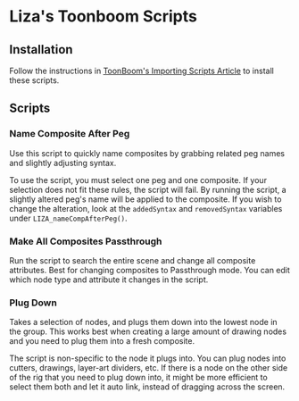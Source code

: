 # Liza's Toonboom Scripts

## Installation

Follow the instructions in [ToonBoom's Importing Scripts Article](https://learn.toonboom.com/modules/column-scripts-and-key-animation/topic/importing-scripts1) to install these scripts.

## Scripts

### Name Composite After Peg

Use this script to quickly name composites by grabbing related peg names and slightly adjusting syntax.

To use the script, you must select one peg and one composite. If your selection does not fit these rules, the script will fail. By running the script, a slightly altered peg's name will be applied to the composite. If you wish to change the alteration, look at the `addedSyntax` and `removedSyntax` variables under `LIZA_nameCompAfterPeg()`.

### Make All Composites Passthrough

Run the script to search the entire scene and change all composite attributes. Best for changing composites to Passthrough mode. You can edit which node type and attribute it changes in the script.

### Plug Down

Takes a selection of nodes, and plugs them down into the lowest node in the group. This works best when creating a large amount of drawing nodes and you need to plug them into a fresh composite. 

The script is non-specific to the node it plugs into. You can plug nodes into cutters, drawings, layer-art dividers, etc. If there is a node on the other side of the rig that you need to plug down into, it might be more efficient to select them both and let it auto link, instead of dragging across the screen. 
